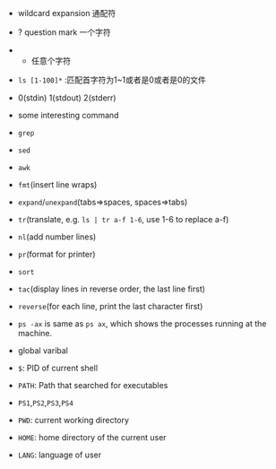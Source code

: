 - wildcard expansion 通配符
 - ? question mark 一个字符
 - * 任意个字符

- `ls [1-100]*` :匹配首字符为1~1或者是0或者是0的文件
- 0(stdin) 1(stdout) 2(stderr)
- some interesting command
 - `grep`
 - `sed`
 - `awk`
 - `fmt`(insert line wraps)
 - `expand`/`unexpand`(tabs=>spaces, spaces=>tabs)
 - `tr`(translate, e.g. `ls | tr a-f 1-6`, use 1-6 to replace a-f)
 - `nl`(add number lines)
 - `pr`(format for printer)
 - `sort`
 - `tac`(display lines in reverse order, the last line first)
 - `reverse`(for each line, print the last character first)
 - `ps -ax` is same as `ps ax`, which shows the processes running at the machine.
- global varibal
 - `$`: PID of current shell
 - `PATH`: Path that searched for executables
 - `PS1`,`PS2`,`PS3`,`PS4`
 - `PWD`: current working directory
 - `HOME`: home directory of the current user
 - `LANG`: language of user
